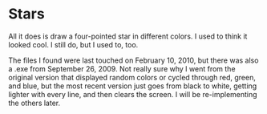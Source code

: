 # Stars

All it does is draw a four-pointed star in different colors. I used to think it looked cool. I still do, but I used to, too.

The files I found were last touched on February 10, 2010, but there was also a .exe from September 26, 2009. Not really sure why I went from the original version that displayed random colors or cycled through red, green, and blue, but the most recent version just goes from black to white, getting lighter with every line, and then clears the screen. I will be re-implementing the others later.
